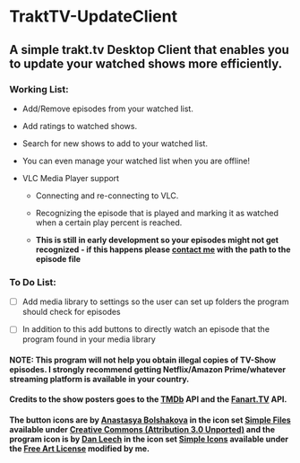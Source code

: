 # TraktTV-UpdateClient

## A simple trakt.tv Desktop Client that enables you to update your watched shows more efficiently.

### Working List:

- Add/Remove episodes from your watched list.

- Add ratings to watched shows.

- Search for new shows to add to your watched list.

- You can even manage your watched list when you are offline!

- VLC Media Player support

  - Connecting and re-connecting to VLC. 

  - Recognizing the episode that is played and marking it as watched when a certain play percent is reached.

  - **This is still in early development so your episodes might not get recognized - if this happens please [contact me](mailto:florian.jaeckel@gmx.net) with the path to the episode file**
  
### To Do List:

- [ ] Add media library to settings so the user can set up folders the program should check for episodes

- [ ] In addition to this add buttons to directly watch an episode that the program found in your media library

#### **NOTE: This program will not help you obtain illegal copies of TV-Show episodes. I strongly recommend getting Netflix/Amazon Prime/whatever streaming platform is available in your country.**

#### **Credits to the show posters goes to the [TMDb](https://www.themoviedb.org/) API and the [Fanart.TV](https://fanart.tv/) API.**

#### **The button icons are by [Anastasya Bolshakova](https://www.iconfinder.com/nastu_bol) in the icon set [Simple Files](https://www.iconfinder.com/iconsets/simple-files-1) available under [Creative Commons (Attribution 3.0 Unported)](http://creativecommons.org/licenses/by/3.0/) and the program icon is by [Dan Leech](http://simpleicons.org/) in the icon set [Simple Icons](https://www.iconfinder.com/iconsets/simple-icons) available under the [Free Art License](http://artlibre.org/licence/lal/en) modified by me.**
